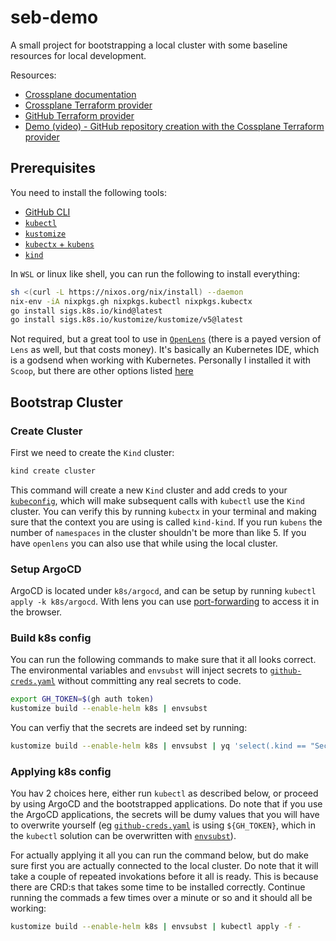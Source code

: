# seb-demo

A small project for bootstrapping a local cluster with some baseline resources for local development.

Resources:

* [Crossplane documentation](https://docs.crossplane.io/)
* [Crossplane Terraform provider](https://github.com/upbound/provider-terraform)
* [GitHub Terraform provider](https://registry.terraform.io/providers/integrations/github/latest/docs)
* [Demo (video) - GitHub repository creation with the Cossplane Terraform provider](https://youtu.be/_c58FpT2IYI?si=0CL7v6EVtup3Il6q)

## Prerequisites

You need to install the following tools:

* [GitHub CLI](https://github.com/cli/cli)
* [``kubectl``](https://kubernetes.io/docs/tasks/tools/#kubectl)
* [`kustomize`](https://kubectl.docs.kubernetes.io/installation/kustomize/)
* [`kubectx` + `kubens`](https://github.com/ahmetb/kubectx)
* [`kind`](https://kubernetes.io/docs/tasks/tools/#kind)

In `WSL` or linux like shell, you can run the following to install everything:

```sh
sh <(curl -L https://nixos.org/nix/install) --daemon
nix-env -iA nixpkgs.gh nixpkgs.kubectl nixpkgs.kubectx
go install sigs.k8s.io/kind@latest
go install sigs.k8s.io/kustomize/kustomize/v5@latest
```

Not required, but a great tool to use in [``OpenLens``](https://github.com/MuhammedKalkan/OpenLens) (there is a payed version of `Lens` as well, but that costs money). It's basically an Kubernetes IDE, which is a godsend when working with Kubernetes. Personally I installed it with `Scoop`, but there are other options listed [here](https://github.com/MuhammedKalkan/OpenLens#installation)

## Bootstrap Cluster

### Create Cluster

First we need to create the `Kind` cluster:

```sh
kind create cluster
```

This command will create a new `Kind` cluster and add creds to your [``kubeconfig``](https://kubernetes.io/docs/concepts/configuration/organize-cluster-access-kubeconfig/), which will make subsequent calls with `kubectl` use the ``Kind`` cluster. You can verify this by running `kubectx` in your terminal and making sure that the context you are using is called `kind-kind`. If you run `kubens` the number of `namespaces` in the cluster shouldn't be more than like 5. If you have ``openlens`` you can also use that while using the local cluster.

### Setup ArgoCD

ArgoCD is located under ``k8s/argocd``, and can be setup by running `kubectl apply -k k8s/argocd`. With lens you can use [port-forwarding](https://docs.k8slens.dev/cluster/use-port-forwarding/) to access it in the browser.

### Build k8s config

You can run the following commands to make sure that it all looks correct. The environmental variables and `envsubst` will inject secrets to [`github-creds.yaml`](/k8s/crossplane-providers/github/github-creds.yaml) without committing any real secrets to code.

```sh
export GH_TOKEN=$(gh auth token)
kustomize build --enable-helm k8s | envsubst
```

You can verfiy that the secrets are indeed set by running:

```sh
kustomize build --enable-helm k8s | envsubst | yq 'select(.kind == "Secret")'
```

### Applying k8s config

You hav 2 choices here, either run `kubectl` as described below, or proceed by using ArgoCD and the bootstrapped applications. Do note that if you use the ArgoCD applications, the secrets will be dumy values that you will have to overwrite yourself (eg [`github-creds.yaml`](/k8s/crossplane-system/crossplane-providers/github/github-creds.yaml) is using `${GH_TOKEN}`, which in the ``kubectl`` solution can be overwritten with [`envsubst`](https://www.gnu.org/software/gettext/manual/html_node/envsubst-Invocation.html)).

For actually applying it all you can run the command below, but do make sure first you are actually connected to the local cluster. Do note that it will take a couple of repeated invokations before it all is ready. This is because there are CRD:s that takes some time to be installed correctly. Continue running the commads a few times over a minute or so and it should all be working:

```sh
kustomize build --enable-helm k8s | envsubst | kubectl apply -f -
```
